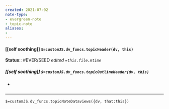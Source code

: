```yaml
---
created: 2021-07-02
note-type: 
- evergreen-note
- topic-note
aliases:
- 
---
```


#### [[self soothing]] `$=customJS.dv_funcs.topicHeader(dv, this)`



**Status**:: #EVER/SEED
*edited `=this.file.mtime`*

##### [[self soothing]] `$=customJS.dv_funcs.topicOutlineHeader(dv, this)`

- 


### <hr class="dataviews"/>
`$=customJS.dv_funcs.topicNoteDataviews({dv, that:this})`